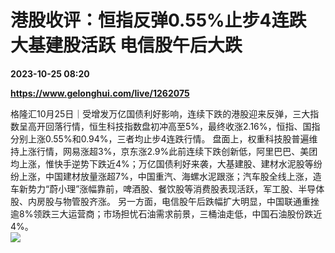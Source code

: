 # 港股收评：恒指反弹0.55%止步4连跌 大基建股活跃 电信股午后大跌

**2023-10-25 08:20**

**https://www.gelonghui.com/live/1262075**

格隆汇10月25日｜受增发万亿国债利好影响，连续下跌的港股迎来反弹，三大指数呈高开回落行情，恒生科技指数盘初冲高至5%，最终收涨2.16%，恒指、国指分别上涨0.55%和0.94%，三者均止步4连跌行情。 盘面上，权重科技股普遍维持上涨行情，网易涨超3%，京东涨2.9%此前连续下跌创新低，阿里巴巴、美团均上涨，惟快手逆势下跌近4%；万亿国债利好来袭，大基建股、建材水泥股等纷纷上涨，中国建材放量涨超7%，中国重汽、海螺水泥跟涨；汽车股全线上涨，造车新势力“蔚小理”涨幅靠前，啤酒股、餐饮股等消费股表现活跃，军工股、半导体股、内房股与物管股齐涨。 另一方面，电信股午后跌幅扩大明显，中国联通重挫逾8%领跌三大运营商；市场担忧石油需求前景，三桶油走低，中国石油股份跌近4%。  
![](https://img5.gelonghui.com/live/279fa-b7667893-4f8d-4a80-a561-3ea0967911bd.png)